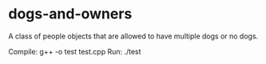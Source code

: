 # dogs-and-owners
A class of people objects that are allowed to have multiple dogs or no dogs. 

Compile: g++ -o test test.cpp 
Run: ./test
